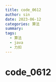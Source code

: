 ```yaml
---
title: code_0612
author: sin
date: 2023-06-12
categories: 算法
summary: 
tags: 
  - 算法
  - java
  - 力扣
---
```


# code_0612